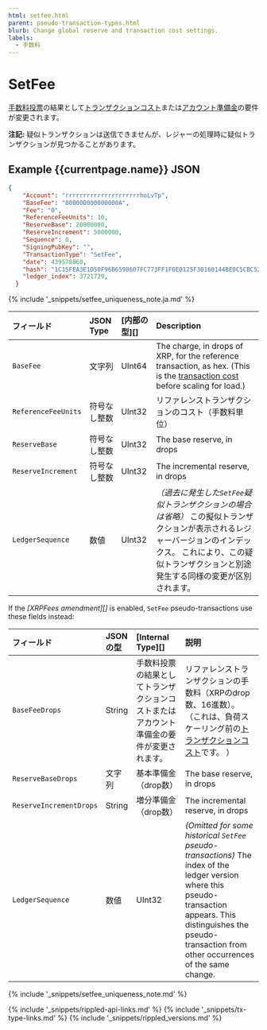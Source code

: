 ```yaml
---
html: setfee.html
parent: pseudo-transaction-types.html
blurb: Change global reserve and transaction cost settings.
labels:
  - 手数料
---
```


# SetFee

[手数料投票](fee-voting.html)の結果として[トランザクションコスト](transaction-cost.html)または[アカウント準備金](reserves.html)の要件が変更されます。

**注記:** 疑似トランザクションは送信できませんが、レジャーの処理時に疑似トランザクションが見つかることがあります。

## Example {{currentpage.name}} JSON

```json
{
    "Account": "rrrrrrrrrrrrrrrrrrrrrhoLvTp",
    "BaseFee": "000000000000000A",
    "Fee": "0",
    "ReferenceFeeUnits": 10,
    "ReserveBase": 20000000,
    "ReserveIncrement": 5000000,
    "Sequence": 0,
    "SigningPubKey": "",
    "TransactionType": "SetFee",
    "date": 439578860,
    "hash": "1C15FEA3E1D50F96B6598607FC773FF1F6E0125F30160144BE0C5CBC52F5151B",
    "ledger_index": 3721729,
  }
```

{% include '_snippets/setfee_uniqueness_note.ja.md' %}
<!--{# fix md highlighting_ #}-->

| フィールド               | JSON Type | \[内部の型\]\[\] | Description                                                                                                                                          |
|:------------------- |:--------- |:------------ |:---------------------------------------------------------------------------------------------------------------------------------------------------- |
| `BaseFee`           | 文字列       | UInt64       | The charge, in drops of XRP, for the reference transaction, as hex. (This is the [transaction cost](transaction-cost.html) before scaling for load.) |
| `ReferenceFeeUnits` | 符号なし整数    | UInt32       | リファレンストランザクションのコスト（手数料単位）                                                                                                                            |
| `ReserveBase`       | 符号なし整数    | UInt32       | The base reserve, in drops                                                                                                                           |
| `ReserveIncrement`  | 符号なし整数    | UInt32       | The incremental reserve, in drops                                                                                                                    |
| `LedgerSequence`    | 数値        | UInt32       | _（過去に発生した`SetFee`疑似トランザクションの場合は省略）_ この擬似トランザクションが表示されるレジャーバージョンのインデックス。 これにより、この疑似トランザクションと別途発生する同様の変更が区別されます。                                       |


If the _\[XRPFees amendment\]\[\]_ is enabled, `SetFee` pseudo-transactions use these fields instead:

| フィールド                   | JSONの型 | \[Internal Type\]\[\]                        | 説明                                                                                                                                                                                                                       |
|:----------------------- |:------ |:-------------------------------------------- |:------------------------------------------------------------------------------------------------------------------------------------------------------------------------------------------------------------------------ |
| `BaseFeeDrops`          | String | 手数料投票の結果としてトランザクションコストまたはアカウント準備金の要件が変更されます。 | リファレンストランザクションの手数料（XRPのdrop数、16進数）。 （これは、負荷スケーリング前の[トランザクションコスト](transaction-cost.html)です。 ）                                                                                                                             |
| `ReserveBaseDrops`      | 文字列    | 基本準備金（drop数）                                 | The base reserve, in drops                                                                                                                                                                                               |
| `ReserveIncrementDrops` | String | 増分準備金（drop数）                                 | The incremental reserve, in drops                                                                                                                                                                                        |
| `LedgerSequence`        | 数値     | UInt32                                       | _(Omitted for some historical `SetFee` pseudo-transactions)_ The index of the ledger version where this pseudo-transaction appears. This distinguishes the pseudo-transaction from other occurrences of the same change. |


{% include '_snippets/setfee_uniqueness_note.md' %}

<!--{# common link defs #}-->
{% include '_snippets/rippled-api-links.md' %}
{% include '_snippets/tx-type-links.md' %}
{% include '_snippets/rippled_versions.md' %}
